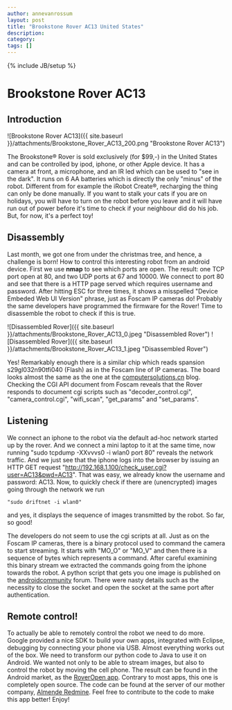 ```yaml
---
author: annevanrossum
layout: post
title: "Brookstone Rover AC13 United States"
description: 
category: 
tags: []
---
```

{% include JB/setup %}

# Brookstone Rover AC13

##  Introduction

![Brookstone Rover AC13]({{ site.baseurl }}/attachments/Brookstone_Rover_AC13_200.png "Brookstone Rover AC13")

The Brookstone® Rover is sold exclusively (for $99,-)
in the United States and can be controlled by ipod, iphone, or other Apple
device. It has a camera at front, a microphone, and an IR led which can be
used to "see in the dark". It runs on 6 AA batteries which is directly the
only "minus" of the robot. Different from for example the iRobot Create®,
recharging the thing can only be done manually. If you want to stalk your cats
if you are on holidays, you will have to turn on the robot before you leave
and it will have run out of power before it's time to check if your neighbour
did do his job. But, for now, it's a perfect toy!

##  Disassembly

Last month, we got one from under the christmas tree, and hence, a challenge
is born! How to control this interesting robot from an android device. First
we use **nmap** to see which ports are open. The result: one TCP port open at
80, and two UDP ports at 67 and 10000. We connect to port 80 and see that
there is a HTTP page served which requires username and password. After
hitting ESC for three times, it shows a misspelled "Device Embeded Web UI
Version" phrase, just as Foscam IP cameras do! Probably the same developers
have programmed the firmware for the Rover! Time to disassemble the robot to
check if this is true.

![Disassembled Rover]({{ site.baseurl }}/attachments/Brookstone_Rover_AC13_0.jpeg "Disassembled Rover")
![Disassembled Rover]({{ site.baseurl }}/attachments/Brookstone_Rover_AC13_1.jpeg "Disassembled Rover")

Yes! Remarkably enough there is a similar chip which reads spansion
s29gl032n90tfi040 (Flash) as in the Foscam line of IP cameras. The board looks
almost the same as the one at the
[computersolutions.cn](http://www.computersolutions.cn/blog/2010/04/ip-cam-hacking-pt3/) blog. Checking the CGI API document from Foscam reveals that the Rover
responds to document cgi scripts such as "decoder_control.cgi",
"camera_control.cgi", "wifi_scan", "get_params" and "set_params".

##  Listening

We connect an iphone to the robot via the default ad-hoc network started up by
the rover. And we connect a mini laptop to it at the same time, now running
"sudo tcpdump -XXvvvs0 -i wlan0 port 80" reveals the network traffic. And we
just see that the iphone logs into the browser by issuing an HTTP GET request
"http://192.168.1.100/check_user.cgi?user=AC13&pwd=AC13". That was easy, we
already know the username and password: AC13. Now, to quickly check if there
are (unencrypted) images going through the network we run 

    "sudo driftnet -i wlan0" 
    
and yes, it displays the sequence of images transmitted by the robot.
So far, so good!

The developers do not seem to use the cgi scripts at all. Just as on the
Foscam IP cameras, there is a binary protocol used to command the camera to
start streaming. It starts with "MO_O" or "MO_V" and then there is a sequence
of bytes which represents a command. After careful examining this binary
stream we extracted the commands going from the iphone towards the robot. A
python script that gets you one image is published on the
[androidcommunity](http://androidcommunity.com/forums/f44/brookstone-rover-app-81730/index2.html) forum. There were nasty details such as the necessity
to close the socket and open the socket at the same port after authentication.

##  Remote control!

To actually be able to remotely control the robot we need to do more. Google
provided a nice SDK to build your own apps, integrated with Eclipse, debugging
by connecting your phone via USB. Almost everything works out of the box. We
need to transform our python code to Java to use it on Android. We wanted not
only to be able to stream images, but also to control the robot by moving the
cell phone. The result can be found in the Android market, as the [RoverOpen app](https://market.android.com/details?id=org.almende.roveropen). Contrary to
most apps, this one is completely open source. The code can be found at the
server of our mother company, [Almende Redmine](https://dev.almende.com/repositories/browse/roveropen). Feel free to
contribute to the code to make this app better! Enjoy!



